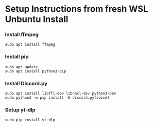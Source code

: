# Setup Instructions from fresh WSL Unbuntu Install

### Install ffmpeg  
```
sudo apt install ffmpeg
```

### Install pip
```
sudo apt update
sudo apt install python3-pip
```

### Install Discord.py
```
sudo apt install libffi-dev libnacl-dev python3-dev
sudo python3 -m pip install -U discord.py[voice]
```

### Setup yt-dlp
```
sudo pip install yt-dlp
```
